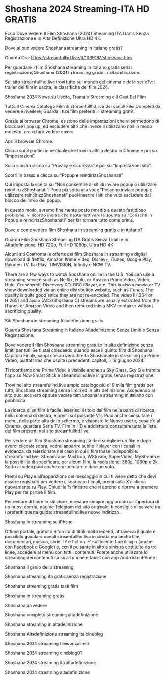 # Shoshana 2024 Streaming-ITA HD GRATIS

Ecco Dove Vedere Il Film Shoshana (2024) Streaming ITA Gratis Senza Registrazione e in Alta Definizione Ultra HD 4K.

Dove si può vedere Shoshana streaming in italiano gratis?

Guarda Ora: https://streamfullhd.live/it/1069187/shoshana.html

Per guardare il film Shoshana streaming in italiano gratis senza registrazione, Shoshana (2024) streaming gratis in altadefinizione.

Sul sito streamfullhd.live trovi tutto sul mondo del cinema e delle serieTv: i trailer dei film in uscita, le classifiche dei film 2024.

Shoshana 2024 News su Uscita, Trama e Streaming e il Cast Del Film

Tutto il Cinema Catalogo Film di streamfullhd.live dei canali Film Completi da vedere e rivedere, Guarda i tuoi film preferiti in streaming gratis.

Grazie al browser Chrome, esistono delle impostazioni che vi permettono di bloccare i pop up, ed escludere altri che invece li utilizzano non in modo molesto, ora vi farò vedere come:

Apri il browser Chrome.

Clicca sui 3 puntini in verticale che trovi in alto a destra in Chrome e poi su “Impostazioni”.

Sulla sinistra clicca su “Privacy e sicurezza” e poi su “Impostazioni sito“.

Scorri in basso e clicca su “Popup e reindirizzShoshanati”

Qui imposta la scelta su “Non consentire ai siti di inviare popup o utilizzare reindirizzShoshanati”. Poco più sotto alla voce “Possono inviare popup e utilizzare reindirizzShoshanati” puoi inserire i siti che vuoi escludere dal blocco dell’invio dei popup.

In questo modo, avremo finalmente posto rimedio a questo fastidioso problema, vi ricordo inoltre che basta riattivare la spunta su “Consenti in Popup e reindirizzShoshanati” per far tornare tutto come prima.

Dove e come vedere film Shoshana in streaming gratis e in italiano?

Guarda Film Shoshana Streaming ITA Gratis Senza Limiti e in Altadefinizione, HD 720p, Full HD 1080p, Ultra HD 4K.

Alcuni siti Confronta le offerte dei film Shoshana in streaming e digital download di Netflix, Amazon Prime Video, Disney+, iTunes, Google Play, Rakuten TV, Rai Play, TIMVISION, Infinity e NOW TV.

There are a few ways to watch Shoshana online in the U.S. You can use a streaming service such as Netflix, Hulu, or Amazon Prime Video. Video, Hulu, Crunchyroll, Discovery GO, BBC iPlayer, etc. This is also a movie or TV show downloaded via an online distribution website, such as iTunes. The quality is quite good since they are not re-encoded. The video (H.264 or H.265) and audio (AC3/Shoshana C) streams are usually extracted from the iTunes or Amazon Video and then remuxed into a MKV container without sacrificing quality.

Siti Shoshana in streaming Altadefinizione gratis

Guarda Shoshana Streaming in Italiano Altadefinizione Senza Limiti e Senza Registrazione.

Dove vedere il film Shoshana streaming gratuito in alta definizione senza limiti per tuti. Se ti stai chiedendo quando esce il quinto film di Shoshana Capitolo Finale, sappi che arriverà diretta Shoshanate in streaming su Prime Video, piattaforma che ospita i precedenti capitoli, il 19 giugno 2024. 

Ti ricordiamo che Prime Video è visibile anche su Sky Glass, Sky Q e tramite l'app su Now Smart Stick e streamfullhd.live in gratis senza registrazione. 

Trovi nel sito streamfullhd.live ampio catalogo più di 9 mila film gratis per tutti, Shoshana streaming senza limiti ed in alta definizione. Accedendo al sito puoi iscriverti oppure vedere film Shoshana streaming in italiano con pubblicità.

La ricerca di un film è facile: inserisci il titolo del film nella barra di ricerca, nella colonna di destra, e premi sul pulsante Vai. Puoi anche consultare i menu, nella parte alta dello schermo, e visionare le Nuove uscite, cosa c’è al Cinema, guardare Serie TV, Film in HD e addirittura consultare tutta la lista dei film presenti nel sito streamfullhd.live.

Per vedere un film Shoshana streaming ita devi scegliere un film e dopo averci cliccato sopra, vedrai apparire subito il player con i canali in evidenza, da selezionare nel caso in cui il film fosse indisponibile: streamfullhd.live, StreamTape, MixDrop, WStream, SuperVideo, MyStream e la possibilità di specificare, per alcuni film, la risoluzione: 360p, 1080p e 2k. Sotto al video puoi anche commentare e dare un voto.

Premi su Play e all’apparizione del messaggio in cui ti viene detto che devi essere registrato per vedere o scaricare filmati, premi sulla X e clicca nuovamente su Play. Chiudi le ¾ finestre che si aprono e riprova a premere Play per far partire il film.

Per evitare di finire in siti clone, e restare sempre aggiornato sull’apertura di un nuovi domini, pagine Telegram del sito originale, ti consiglio di salvare tra i preferiti questa guida: streamfullhd.live nuovo indirizzo.

Shoshana in streaming su iPhone

Ottimo portale, gratuito e fornito di titoli molto recenti, attraverso il quale è possibile guardare canali streamfullhd.live in diretta ma anche film, documentari, musica, serie TV e fiction. E’ sufficiente fare il login (anche con Facebook o Google) e, con il pulsante in alto a sinistra costituito da tre linee, accedere al menù con tutti i contenuti. Potete anche utilizzare lo streaming dei contenuti su smartphone e tablet con app Android o iPhone.

Shoshana il genio dello streaming

Shoshana streaming ita gratis senza registrazione

Shoshana streaming gratis tanti film

Shoshana in streaming gratis

Shoshana da vedere

Shoshana completo streaming altadefinizione

Shoshana streaming in altadefinizione

Shoshana Altadefinizione streaming ita cineblog

Shoshana 2024 streaming filmsenzalimiti

Shoshana 2024 streaming cineblog01

Shoshana 2024 streaming ita altadefinizione

Shoshana 2024 streaming altadefinizione
